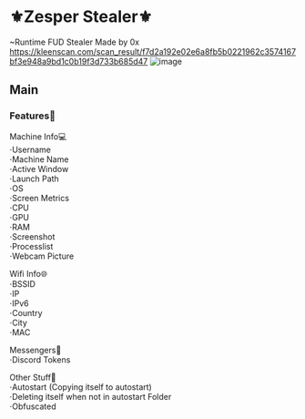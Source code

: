 # ⚜Zesper Stealer⚜
~Runtime FUD Stealer Made by 0x
https://kleenscan.com/scan_result/f7d2a192e02e6a8fb5b0221962c3574167bf3e948a9bd1c0b19f3d733b685d47
![image](https://github.com/Doggosaurus/ZesperStealer/assets/111173924/5c1cd80c-ab3e-4b5c-b2a9-e40076f2cb30)

## Main

### Features📝

Machine Info💻  
⋅Username   
⋅Machine Name   
⋅Active Window  
⋅Launch Path  
⋅OS   
⋅Screen Metrics   
⋅CPU  
⋅GPU  
⋅RAM  
⋅Screenshot   
⋅Processlist  
⋅Webcam Picture 

Wifi Info🌐   
⋅BSSID    
⋅IP   
⋅IPv6   
⋅Country  
⋅City   
⋅MAC  

Messengers📧    
⋅Discord Tokens 

Other Stuff🌙   
⋅Autostart (Copying itself to autostart)  
⋅Deleting itself when not in autostart Folder   
⋅Obfuscated 
